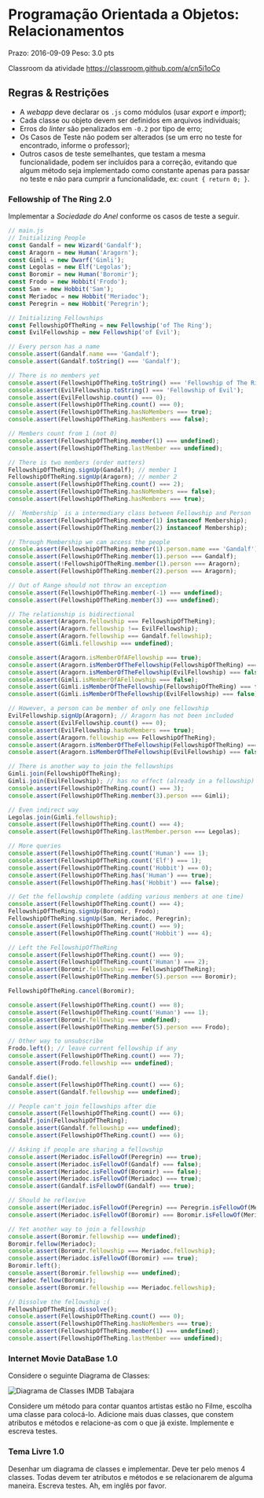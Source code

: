 # Programação Orientada a Objetos: Relacionamentos

Prazo: 2016-09-09 Peso: 3.0 pts

Classroom da atividade <https://classroom.github.com/a/cn5i1oCo>

## Regras & Restrições

- A _webapp_ deve declarar os `.js` como módulos (usar _export_ e _import_);
- Cada classe ou objeto devem ser definidos em arquivos individuais;
- Erros do _linter_ são penalizados em `-0.2` por tipo de erro;
- Os Casos de Teste não podem ser alterados (se um erro no teste for encontrado, informe o professor);
- Outros casos de teste semelhantes, que testam a mesma funcionalidade, podem ser incluídos para a correção, evitando que algum método seja implementado como constante apenas para passar no teste e não para cumprir a funcionalidade, ex: `count { return 0; }`.

### Fellowship of The Ring 2.0

Implementar a _Sociedade do Anel_ conforme os casos de teste a seguir.

```javascript
// main.js
// Initializing People
const Gandalf = new Wizard('Gandalf');
const Aragorn = new Human('Aragorn');
const Gimli = new Dwarf('Gimli');
const Legolas = new Elf('Legolas');
const Boromir = new Human('Boromir');
const Frodo = new Hobbit('Frodo');
const Sam = new Hobbit('Sam');
const Meriadoc = new Hobbit('Meriadoc');
const Peregrin = new Hobbit('Peregrin');

// Initializing Fellowships
const FellowshipOfTheRing = new Fellowship('of The Ring');
const EvilFellowship = new Fellowship('of Evil');

// Every person has a name
console.assert(Gandalf.name === 'Gandalf');
console.assert(Gandalf.toString() === 'Gandalf');

// There is no members yet
console.assert(FellowshipOfTheRing.toString() === 'Fellowship of The Ring');
console.assert(EvilFellowship.toString() === 'Fellowship of Evil');
console.assert(EvilFellowship.count() === 0);
console.assert(FellowshipOfTheRing.count() === 0);
console.assert(FellowshipOfTheRing.hasNoMembers === true);
console.assert(FellowshipOfTheRing.hasMembers === false);

// Members count from 1 (not 0)
console.assert(FellowshipOfTheRing.member(1) === undefined);
console.assert(FellowshipOfTheRing.lastMember === undefined);

// There is two members (order matters)
FellowshipOfTheRing.signUp(Gandalf); // member 1
FellowshipOfTheRing.signUp(Aragorn); // member 2
console.assert(FellowshipOfTheRing.count() === 2);
console.assert(FellowshipOfTheRing.hasNoMembers === false);
console.assert(FellowshipOfTheRing.hasMembers === true);

// `Membership` is a intermediary class between Fellowship and Person
console.assert(FellowshipOfTheRing.member(1) instanceof Membership);
console.assert(FellowshipOfTheRing.member(2) instanceof Membership);

// Through Membership we can access the people
console.assert(FellowshipOfTheRing.member(1).person.name === 'Gandalf');
console.assert(FellowshipOfTheRing.member(1).person === Gandalf);
console.assert(!FellowshipOfTheRing.member(1).person === Aragorn);
console.assert(FellowshipOfTheRing.member(2).person === Aragorn);

// Out of Range should not throw an exception
console.assert(FellowshipOfTheRing.member(-1) === undefined);
console.assert(FellowshipOfTheRing.member(3) === undefined);

// The relationship is bidirectional
console.assert(Aragorn.fellowship === FellowshipOfTheRing);
console.assert(Aragorn.fellowship !== EvilFellowship);
console.assert(Aragorn.fellowship === Gandalf.fellowship);
console.assert(Gimli.fellowship === undefined);

console.assert(Aragorn.isMemberOfAFellowship === true);
console.assert(Aragorn.isMemberOfTheFellowship(FellowshipOfTheRing) === true);
console.assert(Aragorn.isMemberOfTheFellowship(EvilFellowship) === false);
console.assert(Gimli.isMemberOfAFellowship === false);
console.assert(Gimli.isMemberOfTheFellowship(FellowshipOfTheRing) === false);
console.assert(Gimli.isMemberOfTheFellowship(EvilFellowship) === false);

// However, a person can be member of only one fellowship
EvilFellowship.signUp(Aragorn); // Aragorn has not been included
console.assert(EvilFellowship.count() === 0);
console.assert(EvilFellowship.hasNoMembers === true);
console.assert(Aragorn.fellowship === FellowshipOfTheRing);
console.assert(Aragorn.isMemberOfTheFellowship(FellowshipOfTheRing) === true);
console.assert(Aragorn.isMemberOfTheFellowship(EvilFellowship) === false);

// There is another way to join the fellowships
Gimli.join(FellowshipOfTheRing);
Gimli.join(EvilFellowship); // has no effect (already in a fellowship)
console.assert(FellowshipOfTheRing.count() === 3);
console.assert(FellowshipOfTheRing.member(3).person === Gimli);

// Even indirect way
Legolas.join(Gimli.fellowship);
console.assert(FellowshipOfTheRing.count() === 4);
console.assert(FellowshipOfTheRing.lastMember.person === Legolas);

// More queries
console.assert(FellowshipOfTheRing.count('Human') === 1);
console.assert(FellowshipOfTheRing.count('Elf') === 1);
console.assert(FellowshipOfTheRing.count('Hobbit') === 0);
console.assert(FellowshipOfTheRing.has('Human') === true);
console.assert(FellowshipOfTheRing.has('Hobbit') === false);

// Get the fellowship complete (adding various members at one time)
console.assert(FellowshipOfTheRing.count() === 4);
FellowshipOfTheRing.signUp(Boromir, Frodo);
FellowshipOfTheRing.signUp(Sam, Meriadoc, Peregrin);
console.assert(FellowshipOfTheRing.count() === 9);
console.assert(FellowshipOfTheRing.count('Hobbit') === 4);

// Left the FellowshipOfTheRing
console.assert(FellowshipOfTheRing.count() === 9);
console.assert(FellowshipOfTheRing.count('Human') === 2);
console.assert(Boromir.fellowship === FellowshipOfTheRing);
console.assert(FellowshipOfTheRing.member(5).person === Boromir);

FellowshipOfTheRing.cancel(Boromir);

console.assert(FellowshipOfTheRing.count() === 8);
console.assert(FellowshipOfTheRing.count('Human') === 1);
console.assert(Boromir.fellowship === undefined);
console.assert(FellowshipOfTheRing.member(5).person === Frodo);

// Other way to unsubscribe
Frodo.left(); // leave current fellowship if any
console.assert(FellowshipOfTheRing.count() === 7);
console.assert(Frodo.fellowship === undefined);

Gandalf.die();
console.assert(FellowshipOfTheRing.count() === 6);
console.assert(Gandalf.fellowship === undefined);

// People can't join fellowships after die
console.assert(FellowshipOfTheRing.count() === 6);
Gandalf.join(FellowshipOfTheRing);
console.assert(Gandalf.fellowship === undefined);
console.assert(FellowshipOfTheRing.count() === 6);

// Asking if people are sharing a fellowship
console.assert(Meriadoc.isFellowOf(Peregrin) === true);
console.assert(Meriadoc.isFellowOf(Gandalf) === false);
console.assert(Meriadoc.isFellowOf(Boromir) === false);
console.assert(Meriadoc.isFellowOf(Meriadoc) === true);
console.assert(Gandalf.isFellowOf(Gandalf) === true);

// Should be reflexive
console.assert(Meriadoc.isFellowOf(Peregrin) === Peregrin.isFellowOf(Meriadoc));
console.assert(Meriadoc.isFellowOf(Boromir) === Boromir.isFellowOf(Meriadoc));

// Yet another way to join a fellowship
console.assert(Boromir.fellowship === undefined);
Boromir.fellow(Meriadoc);
console.assert(Boromir.fellowship === Meriadoc.fellowship);
console.assert(Meriadoc.isFellowOf(Boromir) === true);
Boromir.left();
console.assert(Boromir.fellowship === undefined);
Meriadoc.fellow(Boromir);
console.assert(Boromir.fellowship === Meriadoc.fellowship);

// Dissolve the fellowship :(
FellowshipOfTheRing.dissolve();
console.assert(FellowshipOfTheRing.count() === 0);
console.assert(FellowshipOfTheRing.hasNoMembers === true);
console.assert(FellowshipOfTheRing.member(1) === undefined);
console.assert(FellowshipOfTheRing.lastMember === undefined);
```


### Internet Movie DataBase 1.0

Considere o seguinte Diagrama de Classes:

![Diagrama de Classes IMDB Tabajara](https://raw.githubusercontent.com/dbo-2018/ava-02-objetos-relacionamentos/master/diagrama.jpg)

Considere um método para contar quantos artistas estão no Filme, escolha uma classe para colocá-lo. Adicione mais duas classes, que constem atributos e métodos e relacione-as com o que já existe. Implemente e escreva testes.


### Tema Livre 1.0

Desenhar um diagrama de classes e implementar. Deve ter pelo menos 4 classes. Todas devem ter atributos e métodos e se relacionarem de alguma maneira. Escreva testes. Ah, em inglês por favor.
